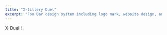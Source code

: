 ```yaml
---
title: "X-tillery Duel"
excerpt: "Foo Bar design system including logo mark, website design, and branding applications."
---
```


X-Duel !

<div id="wmsx" style="text-align: center; margin: 20px auto 0;">
    <div id="wmsx-screen" style="box-shadow: 2px 2px 10px rgba(0, 0, 0, .7);"></div>
</div>

<script src="{{ base.url | prepend: site.url }}/assets/js/wmsx.js"></script>